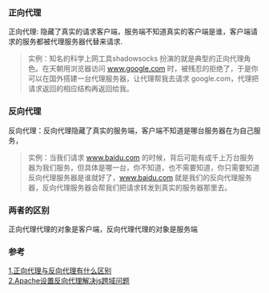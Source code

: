 ### 正向代理
正向代理: 隐藏了真实的请求客户端，服务端不知道真实的客户端是谁，客户端请求的服务都被代理服务器代替来请求.

> 实例：知名的科学上网工具shadowsocks 扮演的就是典型的正向代理角色。在天朝用浏览器访问 www.google.com 时，被残忍的拒绝了，于是你可以在国外搭建一台代理服务器，让代理帮我去请求 google.com，代理把请求返回的相应结构再返回给我。

### 反向代理
反向代理：反向代理隐藏了真实的服务端，客户端不知道是哪台服务器在为自己服务，
> 实例：当我们请求 www.baidu.com 的时候，背后可能有成千上万台服务器为我们服务，但具体是哪一台，你不知道，也不需要知道，你只需要知道反向代理服务器是谁就好了，www.baidu.com 就是我们的反向代理服务器，反向代理服务器会帮我们把请求转发到真实的服务器那里去。

### 两者的区别

正向代理代理的对象是客户端，反向代理代理的对象是服务端


### 参考
[1.正向代理与反向代理有什么区别](http://mp.weixin.qq.com/s/ikrI3rmSYs83wdSWqq2QIg)  
[2.Apache设置反向代理解决js跨域问题](https://segmentfault.com/a/1190000007352990)
